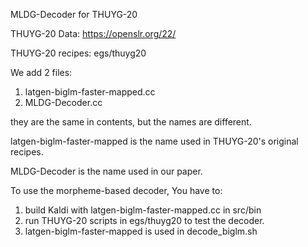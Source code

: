 MLDG-Decoder for THUYG-20

THUYG-20 Data:
https://openslr.org/22/

THUYG-20 recipes:
egs/thuyg20

We add 2 files:
1. latgen-biglm-faster-mapped.cc
2. MLDG-Decoder.cc

they are the same in contents, but the names are different.

latgen-biglm-faster-mapped is the name used in THUYG-20's original recipes.

MLDG-Decoder is the name used in our paper.

To use the morpheme-based decoder, You have to:
1) build Kaldi with latgen-biglm-faster-mapped.cc in src/bin
2) run THUYG-20 scripts in egs/thuyg20 to test the decoder.
3) latgen-biglm-faster-mapped is used in decode_biglm.sh
